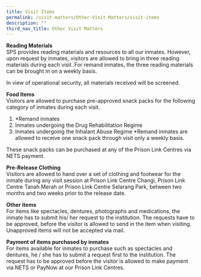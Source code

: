 ```yaml
---
title: Visit Items
permalink: /visit-matters/Other-Visit-Matters/visit-items
description: ""
third_nav_title: Other Visit Matters
---
```

**Reading Materials**<br>
SPS provides reading materials and resources to all our inmates. However, upon request by inmates, visitors are allowed to bring in three reading materials during each visit. For remand inmates, the three reading materials can be brought in on a weekly basis.

In view of operational security, all materials received will be screened.

**Food Items**<br>
Visitors are allowed to purchase pre-approved snack packs for the following category of inmates during each visit.
1. *Remand inmates
2. Inmates undergoing the Drug Rehabilitation Regime
3. Inmates undergoing the Inhalant Abuse Regime
*Remand inmates are allowed to receive one snack pack through visit only a weekly basis.

These snack packs can be purchased at any of the Prison Link Centres via NETS payment.

**Pre-Release Clothing**<br>
Visitors are allowed to hand over a set of clothing and footwear for the inmate during any visit session at Prison Link Centre Changi, Prison Link Centre Tanah Merah or Prison Link Centre Selarang Park, between two months and two weeks prior to the release date.

**Other items**<br>
For items like spectacles, dentures, photographs and medications, the inmate has to submit his/ her request to the institution. The requests have to be approved, before the visitor is allowed to send in the item when visiting.  Unapproved items will not be accepted via mail.

**Payment of items purchased by inmates**<br>
For items available for inmates to purchase such as spectacles and dentures, he / she has to submit a request first to the institution. The request has to be approved before the visitor is allowed to make payment via NETS or PayNow at our Prison Link Centres.

